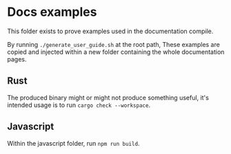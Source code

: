# Docs examples

This folder exists to prove examples used in the documentation compile.

By running `./generate_user_guide.sh` at the root path, These examples are copied and injected within a new folder containing the whole documentation pages.

## Rust

The produced binary might or might not produce something useful, it's
intended usage is to run `cargo check --workspace`.

## Javascript

Within the javascript folder, run `npm run build`.
